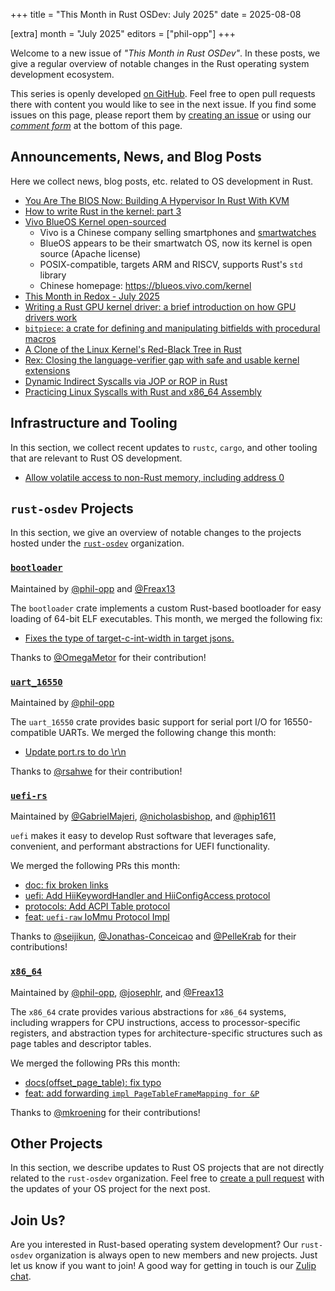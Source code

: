 +++
title = "This Month in Rust OSDev: July 2025"
date = 2025-08-08

[extra]
month = "July 2025"
editors = ["phil-opp"]
+++

Welcome to a new issue of _"This Month in Rust OSDev"_. In these posts, we give a regular overview of notable changes in the Rust operating system development ecosystem.

<!-- more -->

This series is openly developed [on GitHub](https://github.com/rust-osdev/homepage/). Feel free to open pull requests there with content you would like to see in the next issue. If you find some issues on this page, please report them by [creating an issue](https://github.com/rust-osdev/homepage/issues/new) or using our <a href="#comment-form">_comment form_</a> at the bottom of this page.

<!--
    This is a draft for the upcoming "This Month in Rust OSDev (July 2025)" post.
    Feel free to create pull requests against the `next` branch to add your
    content here.
    Please take a look at the past posts on https://rust-osdev.com/ to see the
    general structure of these posts.
-->

## Announcements, News, and Blog Posts

Here we collect news, blog posts, etc. related to OS development in Rust.

<!--
Please follow this template:

- [Title](https://example.com)
  - (optional) Some additional context
-->

- [You Are The BIOS Now: Building A Hypervisor In Rust With KVM](https://yeet.cx/blog/you-are-the-bios-now)
- [How to write Rust in the kernel: part 3](https://lwn.net/Articles/1026694/)
- [Vivo BlueOS Kernel open-sourced](https://github.com/vivoblueos/kernel)
  - Vivo is a Chinese company selling smartphones and [smartwatches](https://www.vivo.com/en/products/watch3)
  - BlueOS appears to be their smartwatch OS, now its kernel is open source (Apache license)
  - POSIX-compatible, targets ARM and RISCV, supports Rust's `std` library
  - Chinese homepage: https://blueos.vivo.com/kernel
- [This Month in Redox - July 2025](https://www.redox-os.org/news/this-month-250731/)
- [Writing a Rust GPU kernel driver: a brief introduction on how GPU drivers work](https://www.collabora.com/news-and-blog/blog/2025/08/06/writing-a-rust-gpu-kernel-driver-a-brief-introduction-on-how-gpu-drivers-work/)
- [`bitpiece`: a crate for defining and manipulating bitfields with procedural macros](https://github.com/roeeshoshani/bitpiece)
- [A Clone of the Linux Kernel's Red-Black Tree in Rust](https://www.reddit.com/r/rust/comments/1lyad9b/rougenoir_a_clone_of_the_linux_kernels_redblack/)
- [Rex: Closing the language-verifier gap with safe and usable kernel extensions](https://www.usenix.org/conference/atc25/presentation/jia)
- [Dynamic Indirect Syscalls via JOP or ROP in Rust](https://kirchware.com/Dynamic-Indirect-Syscalls-via-JOP-or-ROP-in-Rust)
- [Practicing Linux Syscalls with Rust and x86_64 Assembly](https://www.reddit.com/r/rust/comments/1lyxyoa/practicing_linux_syscalls_with_rust_and_x86_64/)

## Infrastructure and Tooling

In this section, we collect recent updates to `rustc`, `cargo`, and other tooling that are relevant to Rust OS development.

<!--
    Please use the following template:

- [Title](https://example.com)
  - (optional) Some additional context
-->

- [Allow volatile access to non-Rust memory, including address 0](https://github.com/rust-lang/rust/pull/141260)


## `rust-osdev` Projects

In this section, we give an overview of notable changes to the projects hosted under the [`rust-osdev`](https://github.com/rust-osdev/about) organization.

<!--
    Please use the following template:

    ### [`repo_name`](https://github.com/rust-osdev/repo_name)
    <span class="maintainers">Maintained by [@maintainer_1](https://github.com/maintainer_1)</span>

    The `repo_name` crate ...<<short introduction>>...

    We merged the following changes this month:
    <<changelog, either in list or text form>>
-->

### [`bootloader`](https://github.com/rust-osdev/bootloader)
<span class="maintainers">Maintained by [@phil-opp](https://github.com/phil-opp) and [@Freax13](https://github.com/orgs/rust-osdev/people/Freax13)</span>

The `bootloader` crate implements a custom Rust-based bootloader for easy loading of 64-bit ELF executables. This month, we merged the following fix:

- [Fixes the type of target-c-int-width in target jsons.](https://github.com/rust-osdev/bootloader/pull/509)

Thanks to [@OmegaMetor](https://github.com/OmegaMetor) for their contribution!


### [`uart_16550`](https://github.com/rust-osdev/uart_16550)
<span class="maintainers">Maintained by [@phil-opp](https://github.com/phil-opp)</span>

The `uart_16550` crate provides basic support for serial port I/O for 16550-compatible UARTs. We merged the following change this month:

- [Update port.rs to do \r\n](https://github.com/rust-osdev/uart_16550/pull/40)

Thanks to [@rsahwe](https://github.com/rsahwe) for their contribution!


### [`uefi-rs`](https://github.com/rust-osdev/uefi-rs)
<span class="maintainers">Maintained by [@GabrielMajeri](https://github.com/GabrielMajeri), [@nicholasbishop](https://github.com/nicholasbishop), and [@phip1611](https://github.com/phip1611)</span>

`uefi` makes it easy to develop Rust software that leverages safe, convenient,
and performant abstractions for UEFI functionality.

We merged the following PRs this month:

- [doc: fix broken links](https://github.com/rust-osdev/uefi-rs/pull/1716)
- [uefi: Add HiiKeywordHandler and HiiConfigAccess protocol](https://github.com/rust-osdev/uefi-rs/pull/1684)
- [protocols: Add ACPI Table protocol](https://github.com/rust-osdev/uefi-rs/pull/1731)
- [feat: `uefi-raw` IoMmu Protocol Impl](https://github.com/rust-osdev/uefi-rs/pull/1732)

Thanks to [@seijikun](https://github.com/seijikun), [@Jonathas-Conceicao](https://github.com/Jonathas-Conceicao) and [@PelleKrab](https://github.com/PelleKrab) for their contributions!

<!-- - [chore(deps): update crate-ci/typos action to v1.34.0](https://github.com/rust-osdev/uefi-rs/pull/1717)
- [chore(deps): lock file maintenance](https://github.com/rust-osdev/uefi-rs/pull/1718)
- [chore(deps): lock file maintenance](https://github.com/rust-osdev/uefi-rs/pull/1729)
- [chore(deps): lock file maintenance](https://github.com/rust-osdev/uefi-rs/pull/1730) -->

### [`x86_64`](https://github.com/rust-osdev/x86_64)
<span class="maintainers">Maintained by [@phil-opp](https://github.com/phil-opp), [@josephlr](https://github.com/orgs/rust-osdev/people/josephlr), and [@Freax13](https://github.com/orgs/rust-osdev/people/Freax13)</span>

The `x86_64` crate provides various abstractions for `x86_64` systems, including wrappers for CPU instructions, access to processor-specific registers, and abstraction types for architecture-specific structures such as page tables and descriptor tables.

We merged the following PRs this month:

- [docs(offset_page_table): fix typo](https://github.com/rust-osdev/x86_64/pull/555)
- [feat: add forwarding `impl PageTableFrameMapping for &P`](https://github.com/rust-osdev/x86_64/pull/556)

Thanks to [@mkroening](https://github.com/mkroening) for their contributions!



## Other Projects

In this section, we describe updates to Rust OS projects that are not directly related to the `rust-osdev` organization. Feel free to [create a pull request](https://github.com/rust-osdev/homepage/pulls) with the updates of your OS project for the next post.

<!--
    Please use the following template:

    ### [`owner_name/repo_name`](https://github.com/rust-osdev/owner_name/repo_name)
    <span class="maintainers">(Section written by [@your_github_name](https://github.com/your_github_name))</span>

    ...<<your project updates>>...
-->


<!-- <span class="gray">No projects updates were submitted this month.</span> -->

## Join Us?

Are you interested in Rust-based operating system development? Our `rust-osdev` organization is always open to new members and new projects. Just let us know if you want to join! A good way for getting in touch is our [Zulip chat](https://rust-osdev.zulipchat.com).
